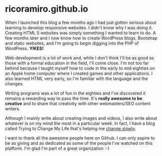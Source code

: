 # ricoramiro.github.io

When I launched this blog a few months ago I had just gotten serious about learning to develop responsive websites.  I didn't know why I was doing it.  Creating HTML 5 websites was simply something I wanted to learn to do.  A few months later and I now know how to create WordPress blogs, Bootstrap and static websites, and I'm going to begin digging into the PHP of WordPress.  **YIKES!**

Web development is a lot of work and, while I don't think I'll be as good as those with a formal education in the field, I'll come close.  I'm not too far behind because I taught myself how to code in the early to mid eighties on an Apple home computer where I created games and other applications.  I also learned HTML very early, so I'm familiar with the language and the changes.

Writing programs was a lot of fun in the eighties and I've discovered it remains a rewarding way to pass the time.  It's **really awesome to be creative** and to share that creativity with other webmasters/SEO content writers.  

Although I mainly write about creating images and videos, I also write about whatever is on my mind the most in a particular week.  In fact, I have a blog called Trying to Change My Life that's helping me [change slowly](http://change-my-life.originalpressreleases.com/2016/06/still-changing-my-life-slowly-but-surely.html).  

I want to thank all the awesome people here on Github.  I can only aspire to be as giving and as dedicated as some of the people I've watched on this platform.  I'm glad I'm part of a great organization :-)

